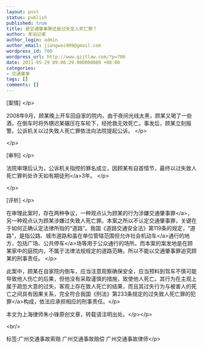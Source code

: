 ```yaml
---
layout: post
status: publish
published: true
title: 是交通肇事罪还是过失至人死亡罪？
author: 本站记者
author_login: admin
author_email: jiangwei909@gmail.com
wordpress_id: 700
wordpress_url: http://www.gzjtlaw.com/?p=700
date: 2011-05-29 09:08:29.000000000 +08:00
categories:
- 交通肇事
tags: []
comments: []
---
```

<p><p>[案情] <&#47;p><br><p>2008年9月，顾某晚上开车回自家的院内，由于夜间光线太黑，顾某又喝了一些酒，在倒车时将外甥迟某碾压在车轮下，经抢救无效死亡。事发后，顾某立刻报警。公诉机关以过失致人死亡罪依法向法院提起公诉。 <&#47;p><br><p><&#47;p><br><p>[审判] <&#47;p><br><p>法院审理后认为，公诉机关指控的罪名成立，因顾某有自首情节，最终以过失致人死亡罪判处许天如<a>有期徒刑<&#47;a>3年。 <&#47;p><br><p><&#47;p><br><p>[评析] <&#47;p><br><p>在审理此案时，存在两种争议，一种观点认为顾某的行为涉嫌<a>交通肇事罪<&#47;a>，另一种观点认为顾某涉嫌过失致人死亡罪。本案之所以不认定交通肇事罪，关键在于如何正确认定法律所指的&ldquo;道路&rdquo;。我国《道路交通安全法》第119条的规定，&ldquo;道路&rdquo;，是指公路、城市道路和虽在单位管辖范围但允许社会<a>机动车<&#47;a>通行的地方，包括广场、公共<a>停车<&#47;a>场等用于公众通行的场所。而本案的案发地是在顾某家中的庭院内，不属于法律法规规定的道路范畴。所以不能以交通肇事罪追究顾某的刑事责任。 <&#47;p><br><p>此案中，顾某在自家院内倒车，应当注意观察确保安全，应当预料到驾车不慎可能导致他人伤亡的后果，但他没有采取谨慎的措施，致使他人死亡。其行为在主观上属于疏忽大意的过失，客观上存在致人死亡的结果，而且其过失行为与被害人的死亡之间具有因果关系，完全符合我国《刑法》第233条规定的过失致人死亡罪的<a>犯罪<&#47;a>构成，依法应承担相应的刑事责任。<&#47;p><p> 本文为上海律师朱小锋原创文章，转载请注明出处。<&#47;p><&#47;p><br&#47;><p>标签:广州交通事故索赔 广州交通事故赔偿 广州交通事故律师<&#47;p>

